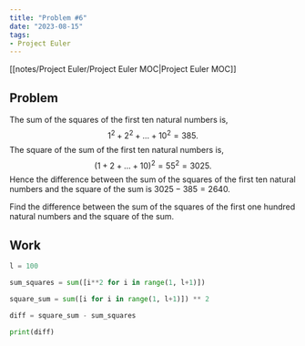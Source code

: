 ```yaml
---
title: "Problem #6"
date: "2023-08-15"
tags:
- Project Euler
---
```


[[notes/Project Euler/Project Euler MOC|Project Euler MOC]]

## Problem

The sum of the squares of the first ten natural numbers is,
$$
1^2+2^2+\dots+10^2=385.
$$
The square of the sum of the first ten natural numbers is,
$$(1+2+...+10)^2=55^2=3025.$$
Hence the difference between the sum of the squares of the first ten natural numbers and the square of the sum is $3025−385=2640$.

Find the difference between the sum of the squares of the first one hundred natural numbers and the square of the sum.

## Work

```python
l = 100

sum_squares = sum([i**2 for i in range(1, l+1)])

square_sum = sum([i for i in range(1, l+1)]) ** 2

diff = square_sum - sum_squares

print(diff)
```